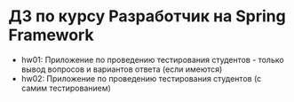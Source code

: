 # ДЗ по курсу Разработчик на Spring Framework
- hw01: Приложение по проведению тестирования студентов - только вывод вопросов и вариантов ответа (если имеются)
- hw02: Приложение по проведению тестирования студентов (с самим тестированием)